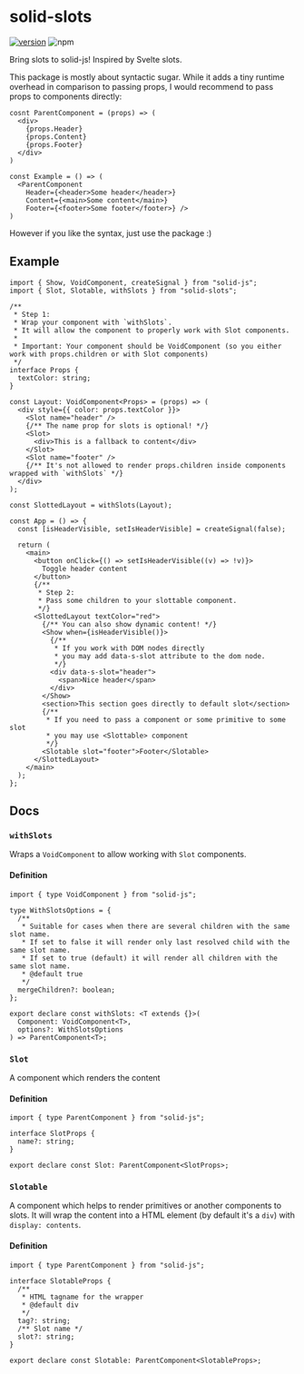 # solid-slots

[![version](https://img.shields.io/npm/v/solid-slots?style=for-the-badge)](https://www.npmjs.com/package/solid-slots)
![npm](https://img.shields.io/npm/dw/solid-slots?style=for-the-badge)

Bring slots to solid-js! Inspired by Svelte slots.

This package is mostly about syntactic sugar. While it adds a tiny runtime overhead in comparison to passing props, I would recommend to pass props to components directly:

```
cosnt ParentComponent = (props) => (
  <div>
    {props.Header}
    {props.Content}
    {props.Footer}
  </div>
)

const Example = () => (
  <ParentComponent
    Header={<header>Some header</header>}
    Content={<main>Some content</main>}
    Footer={<footer>Some footer</footer>} />
)
```

However if you like the syntax, just use the package :)

## Example

```tsx
import { Show, VoidComponent, createSignal } from "solid-js";
import { Slot, Slotable, withSlots } from "solid-slots";

/**
 * Step 1:
 * Wrap your component with `withSlots`.
 * It will allow the component to properly work with Slot components.
 *
 * Important: Your component should be VoidComponent (so you either work with props.children or with Slot components)
 */
interface Props {
  textColor: string;
}

const Layout: VoidComponent<Props> = (props) => (
  <div style={{ color: props.textColor }}>
    <Slot name="header" />
    {/** The name prop for slots is optional! */}
    <Slot>
      <div>This is a fallback to content</div>
    </Slot>
    <Slot name="footer" />
    {/** It's not allowed to render props.children inside components wrapped with `withSlots` */}
  </div>
);

const SlottedLayout = withSlots(Layout);

const App = () => {
  const [isHeaderVisible, setIsHeaderVisible] = createSignal(false);

  return (
    <main>
      <button onClick={() => setIsHeaderVisible((v) => !v)}>
        Toggle header content
      </button>
      {/**
       * Step 2:
       * Pass some children to your slottable component.
       */}
      <SlottedLayout textColor="red">
        {/** You can also show dynamic content! */}
        <Show when={isHeaderVisible()}>
          {/**
           * If you work with DOM nodes directly
           * you may add data-s-slot attribute to the dom node.
           */}
          <div data-s-slot="header">
            <span>Nice header</span>
          </div>
        </Show>
        <section>This section goes directly to default slot</section>
        {/**
         * If you need to pass a component or some primitive to some slot
         * you may use <Slottable> component
         */}
        <Slotable slot="footer">Footer</Slotable>
      </SlottedLayout>
    </main>
  );
};
```

## Docs

### `withSlots`

Wraps a `VoidComponent` to allow working with `Slot` components.

#### Definition

```tsx
import { type VoidComponent } from "solid-js";

type WithSlotsOptions = {
  /**
   * Suitable for cases when there are several children with the same slot name.
   * If set to false it will render only last resolved child with the same slot name.
   * If set to true (default) it will render all children with the same slot name.
   * @default true
   */
  mergeChildren?: boolean;
};

export declare const withSlots: <T extends {}>(
  Component: VoidComponent<T>,
  options?: WithSlotsOptions
) => ParentComponent<T>;
```

### `Slot`

A component which renders the content

#### Definition

```tsx
import { type ParentComponent } from "solid-js";

interface SlotProps {
  name?: string;
}

export declare const Slot: ParentComponent<SlotProps>;
```

### `Slotable`

A component which helps to render primitives or another components to slots. It will wrap the content into a HTML element (by default it's a `div`) with `display: contents`.

#### Definition

```tsx
import { type ParentComponent } from "solid-js";

interface SlotableProps {
  /**
   * HTML tagname for the wrapper
   * @default div
   */
  tag?: string;
  /** Slot name */
  slot?: string;
}

export declare const Slotable: ParentComponent<SlotableProps>;
```
